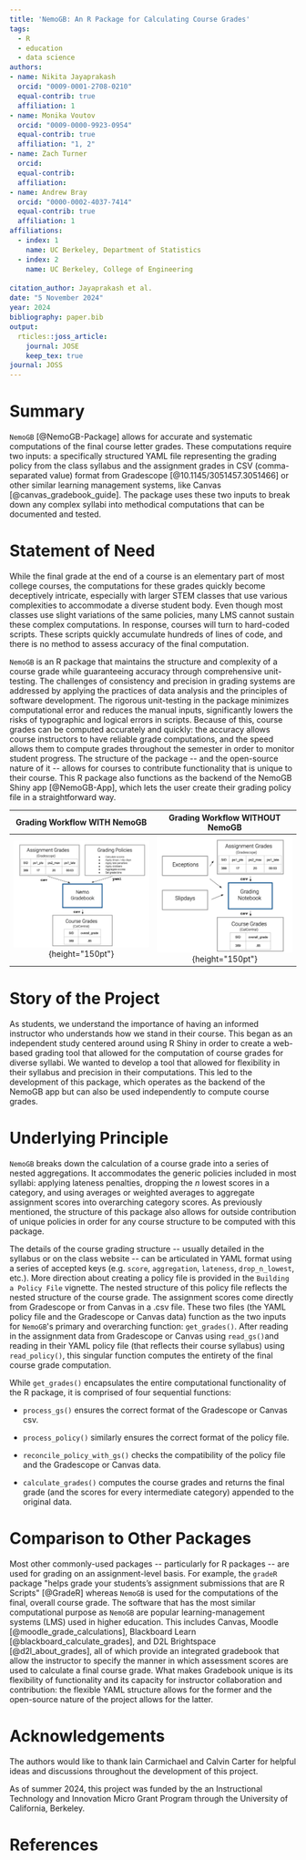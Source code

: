 ```yaml
---
title: 'NemoGB: An R Package for Calculating Course Grades'
tags:
  - R
  - education
  - data science
authors:
- name: Nikita Jayaprakash
  orcid: "0009-0001-2708-0210"
  equal-contrib: true
  affiliation: 1
- name: Monika Voutov
  orcid: "0009-0000-9923-0954"
  equal-contrib: true
  affiliation: "1, 2"
- name: Zach Turner
  orcid: 
  equal-contrib: 
  affiliation:
- name: Andrew Bray
  orcid: "0000-0002-4037-7414"
  equal-contrib: true
  affiliation: 1
affiliations:
  - index: 1
    name: UC Berkeley, Department of Statistics
  - index: 2
    name: UC Berkeley, College of Engineering

citation_author: Jayaprakash et al.
date: "5 November 2024"
year: 2024
bibliography: paper.bib
output: 
  rticles::joss_article:
    journal: JOSE
    keep_tex: true
journal: JOSS
---
```


# Summary

`NemoGB` [@NemoGB-Package] allows for accurate and systematic computations of the final course letter grades. These computations require two inputs: a specifically structured YAML file representing the grading policy from the class syllabus and the assignment grades in CSV (comma-separated value) format from Gradescope [@10.1145/3051457.3051466] or other similar learning management systems, like Canvas [@canvas_gradebook_guide]. 
The package uses these two inputs to break down any complex syllabi into methodical computations that can be documented and tested.

# Statement of Need

While the final grade at the end of a course is an elementary part of most college courses, the computations for these grades quickly become deceptively intricate, especially with larger STEM classes that use various complexities to accommodate a diverse student body. Even though most classes use slight variations of the same policies, many LMS cannot sustain these complex computations. In response, courses will turn to hard-coded scripts. These scripts quickly accumulate hundreds of lines of code, and there is no method to assess accuracy of the final computation. 



`NemoGB` is an R package that maintains the structure and complexity of a course grade while guaranteeing accuracy through comprehensive unit-testing. The challenges of consistency and precision in grading systems are addressed by applying the practices of data analysis and the principles of software development. The rigorous unit-testing in the package minimizes computational error and reduces the manual inputs, significantly lowers the risks of typographic and logical errors in scripts. Because of this, course grades can be computed accurately and quickly: the accuracy allows course instructors to have reliable grade computations, and the speed allows them to compute grades throughout the semester in order to monitor student progress. The structure of the package -- and the open-source nature of it -- allows for courses to contribute functionality that is unique to their course. This R package also functions as the backend of the NemoGB Shiny app [@NemoGB-App], which lets the user create their grading policy file in a straightforward way. 

Grading Workflow WITH NemoGB             |  Grading Workflow WITHOUT NemoGB
:-------------------------:|:-------------------------:
![](with_nemogb_workflow.png){height="150pt"}  |  ![](without_nemogb_workflow.png){height="150pt"}

# Story of the Project

As students, we understand the importance of having an informed instructor who understands how we stand in their course. This began as an independent study centered around using R Shiny in order to create a web-based grading tool that allowed for the computation of course grades for diverse syllabi. We wanted to develop a tool that allowed for flexibility in their syllabus and precision in their computations. This led to the development of this package, which operates as the backend of the NemoGB app but can also be used independently to compute course grades. 


# Underlying Principle

`NemoGB` breaks down the calculation of a course grade into a series of nested aggregations. It accommodates the generic policies included in most syllabi: applying lateness penalties, dropping the *n* lowest scores in a category, and using averages or weighted averages to aggregate assignment scores into overarching category scores. As previously mentioned, the structure of this package also allows for outside contribution of unique policies in order for any course structure to be computed with this package.

The details of the course grading structure -- usually detailed in the syllabus or on the class website -- can be articulated in YAML format using a series of accepted keys (e.g. `score`, `aggregation`, `lateness`, `drop_n_lowest`, etc.). More direction about creating a policy file is provided in the `Building a Policy File` vignette. The nested structure of this policy file reflects the nested structure of the course grade. The assignment scores come directly from Gradescope or from Canvas in a .csv file. These two files (the YAML policy file and the Gradescope or Canvas data) function as the two inputs for `NemoGB`'s primary and overarching function: `get_grades()`. After reading in the assignment data from Gradescope or Canvas using `read_gs()`and reading in their YAML policy file (that reflects their course syllabus) using `read_policy()`, this singular function computes the entirety of the final course grade computation.

While `get_grades()` encapsulates the entire computational functionality of the R package, it is comprised of four sequential functions:

-   `process_gs()` ensures the correct format of the Gradescope or Canvas csv.

-   `process_policy()` similarly ensures the correct format of the policy file.

-   `reconcile_policy_with_gs()` checks the compatibility of the policy file and the Gradescope or Canvas data.

-   `calculate_grades()` computes the course grades and returns the final grade (and the scores for every intermediate category) appended to the original data.


# Comparison to Other Packages

Most other commonly-used packages -- particularly for R packages -- are used for
grading on an assignment-level basis. For example, the `gradeR` package "helps
grade your students’s assignment submissions that are R Scripts" [@GradeR] whereas `NemoGB` is used for the computations of the final, overall course grade.
The software that has the most similar computational purpose as `NemoGB` are
popular learning-management systems (LMS) used in higher education. This includes
Canvas, Moodle [@moodle_grade_calculations], Blackboard Learn [@blackboard_calculate_grades], and D2L Brightspace [@d2l_about_grades], all of which provide an
integrated gradebook that allow the instructor to specify the manner in which
assessment scores are used to calculate a final course grade. What makes Gradebook unique is its flexibility of functionality and its capacity for instructor collaboration and contribution:
the flexible YAML structure allows for the former and the open-source nature of the project allows for the latter.

# Acknowledgements

The authors would like to thank lain Carmichael and Calvin Carter for helpful ideas and discussions throughout the development of this project.

As of summer 2024, this project was funded by the an Instructional Technology and Innovation Micro Grant Program through the University of California, Berkeley. 


# References
